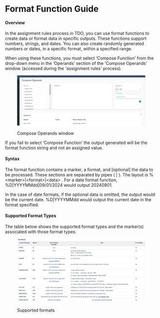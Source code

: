 # Format Function Guide

#### Overview

In the assignment rules process in TDO, you can use format functions to create data or format data in specific outputs.  These functions support numbers, strings, and dates.  You can also create randomly generated numbers or dates, in a specific format, within a specified range.

&#x20;When using these functions, you must select ‘Compose Function’ from the drop-down menu in the ‘Operands’ section of the 'Compose Operands' window (accessed during the 'assignment rules' process).

<figure><img src="../../../../.gitbook/assets/image (1) (1).png" alt=""><figcaption><p>Compose Operands window</p></figcaption></figure>

If you fail to select ‘Compose Function’ the output generated will be the format function string and not an assigned value.

#### Syntax

The format function contains a marker, a format, and \[optional] the data to be processed. These sections are separated by pipes ( | ).  The layout is %\<marker>|\<format>|\<data> . For a date format function, %D|YYYYMMdd|09/01/2024  would output 20240901.

&#x20;In the case of date formats, if the optional data is omitted, the output would be the current date.  %D|YYYYMMdd would output the current date in the format specified.

#### Supported Format Types

The table below shows the supported format types and the marker(s) associated with those format types.

<figure><img src="../../../../.gitbook/assets/image (1) (1) (1).png" alt=""><figcaption><p>Supported formats</p></figcaption></figure>

